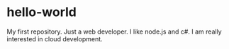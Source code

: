 # hello-world
My first repository.
Just a web developer. I like node.js and c#.
I am really interested in cloud development.
